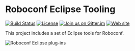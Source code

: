 # Roboconf Eclipse Tooling
[![Build Status](http://travis-ci.org/roboconf/roboconf-eclipse.png?branch=master)](http://travis-ci.org/roboconf/roboconf-eclipse)
[![License](https://img.shields.io/hexpm/l/plug.svg)](http://www.apache.org/licenses/LICENSE-2.0)
[![Join us on Gitter.im](https://img.shields.io/badge/gitter-join%20chat-brightgreen.svg)](https://gitter.im/roboconf/roboconf)
[![Web site](https://img.shields.io/badge/website-roboconf.net-b23e4b.svg)](http://roboconf.net)

This project includes a set of Eclipse tools for Roboconf.

<img src="http://roboconf.net/resources/img/readme_eclipse.png" alt="Roboconf Eclipse plug-ins" />
